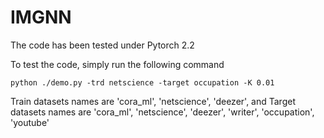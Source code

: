 # IMGNN

The code has been tested under Pytorch 2.2

To test the code, simply run the following command  
```
python ./demo.py -trd netscience -target occupation -K 0.01
```
Train datasets names are 'cora_ml', 'netscience', 'deezer',
and Target datasets names are 'cora_ml', 'netscience', 'deezer', 'writer', 'occupation', 'youtube'

